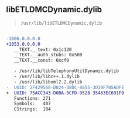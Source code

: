 ## libETLDMCDynamic.dylib

> `/usr/lib/libETLDMCDynamic.dylib`

```diff

-1006.0.0.0.0
+1053.0.0.0.0
   __TEXT.__text: 0x1c120
   __TEXT.__auth_stubs: 0x500
   __TEXT.__const: 0xcf0

   - /usr/lib/libTelephonyUtilDynamic.dylib
   - /usr/lib/libc++.1.dylib
   - /usr/lib/libxml2.2.dylib
-  UUID: 2F429568-D824-38DC-8855-3D3BF705ADFE
+  UUID: 75ACC343-D0BA-3CFD-9528-35463EC691F0
   Functions: 271
   Symbols:   407
   CStrings:  184

```
